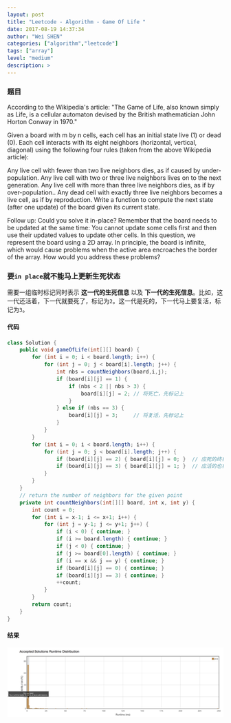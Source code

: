 ```yaml
---
layout: post
title: "Leetcode - Algorithm - Game Of Life "
date: 2017-08-19 14:37:34
author: "Wei SHEN"
categories: ["algorithm","leetcode"]
tags: ["array"]
level: "medium"
description: >
---
```


### 题目
According to the Wikipedia's article: "The Game of Life, also known simply as Life, is a cellular automaton devised by the British mathematician John Horton Conway in 1970."

Given a board with m by n cells, each cell has an initial state live (1) or dead (0). Each cell interacts with its eight neighbors (horizontal, vertical, diagonal) using the following four rules (taken from the above Wikipedia article):

Any live cell with fewer than two live neighbors dies, as if caused by under-population.
Any live cell with two or three live neighbors lives on to the next generation.
Any live cell with more than three live neighbors dies, as if by over-population..
Any dead cell with exactly three live neighbors becomes a live cell, as if by reproduction.
Write a function to compute the next state (after one update) of the board given its current state.

Follow up:
Could you solve it in-place? Remember that the board needs to be updated at the same time: You cannot update some cells first and then use their updated values to update other cells.
In this question, we represent the board using a 2D array. In principle, the board is infinite, which would cause problems when the active area encroaches the border of the array. How would you address these problems?

### 要`in place`就不能马上更新生死状态
需要一组临时标记同时表示 **这一代的生死信息** 以及 **下一代的生死信息**。比如，这一代还活着，下一代就要死了，标记为`2`。这一代是死的，下一代马上要复活，标记为`3`。

#### 代码
```java
class Solution {
    public void gameOfLife(int[][] board) {
        for (int i = 0; i < board.length; i++) {
            for (int j = 0; j < board[i].length; j++) {
                int nbs = countNeighbors(board,i,j);
                if (board[i][j] == 1) {
                    if (nbs < 2 || nbs > 3) {
                        board[i][j] = 2; // 将死亡，先标记上
                    }
                } else if (nbs == 3) {
                    board[i][j] = 3;     // 将复活，先标记上
                }
            }
        }
        for (int i = 0; i < board.length; i++) {
            for (int j = 0; j < board[i].length; j++) {
                if (board[i][j] == 2) { board[i][j] = 0; }  // 应死的终将死去
                if (board[i][j] == 3) { board[i][j] = 1; }  // 应活的也将得生
            }
        }
    }
    // return the number of neighbors for the given point
    private int countNeighbors(int[][] board, int x, int y) {
        int count = 0;
        for (int i = x-1; i <= x+1; i++) {
            for (int j = y-1; j <= y+1; j++) {
                if (i < 0) { continue; }
                if (i >= board.length) { continue; }
                if (j < 0) { continue; }
                if (j >= board[0].length) { continue; }
                if (i == x && j == y) { continue; }
                if (board[i][j] == 0) { continue; }
                if (board[i][j] == 3) { continue; }
                ++count;
            }
        }
        return count;
    }
}
```

#### 结果
![game-of-life-1](/images/leetcode/game-of-life-1.png)
